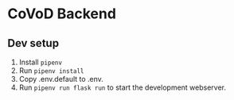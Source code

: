 # CoVoD Backend

## Dev setup
1. Install `pipenv`
2. Run `pipenv install`
3. Copy .env.default to .env.
4. Run `pipenv run flask run` to start the development webserver.